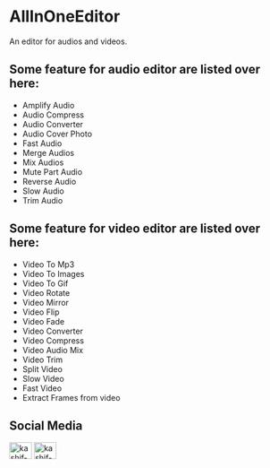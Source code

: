 # AllInOneEditor

An editor for audios and videos.

## Some feature for audio editor are listed over here:
<ul>
<li> Amplify Audio </li>
<li> Audio Compress </li>
<li> Audio Converter </li>
<li> Audio Cover Photo </li>
<li> Fast Audio </li>
<li> Merge Audios </li>
<li> Mix Audios </li>
<li> Mute Part Audio </li>
<li> Reverse Audio </li>
<li> Slow Audio </li>
<li> Trim Audio </li>
</ul>

## Some feature for video editor are listed over here:
<ul>
<li> Video To Mp3 </li>
<li> Video To Images </li>
<li> Video To Gif </li>
<li> Video Rotate </li>
<li> Video Mirror </li>
<li> Video Flip </li>
<li> Video Fade </li>
<li> Video Converter </li>
<li> Video Compress </li>
<li> Video Audio Mix </li>
<li> Video Trim </li>
<li> Split Video </li>
<li> Slow Video </li>
<li> Fast Video </li>
<li> Extract Frames from video </li>
</ul>

## Social Media

<p align="left">
<a href="https://www.linkedin.com/in/harshsuvagiya" target="blank"><img align="center" src="https://raw.githubusercontent.com/rahuldkjain/github-profile-readme-generator/master/src/images/icons/Social/linked-in-alt.svg" alt="kashif-mehmood" height="30" width="40" /></a>
<a href="https://stackoverflow.com/users/10838454/harsh-suvagiya" target="blank"><img align="center" src="https://raw.githubusercontent.com/rahuldkjain/github-profile-readme-generator/master/src/images/icons/Social/stack-overflow.svg" alt="kashif-mehmood" height="30" width="40" /></a>
